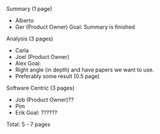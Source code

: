 
Summary (1 page)
 - Alberto 
 - Ger (Product Owner)
Goal: Summary is finished

Analysis (3 pages)
 - Carla
 - Joel (Product Owner) 
 - Alex 
Goal: 
 - Right angle (in depth) and have papers we want to use.
 - Preferably some result (0.5 page)

Software Centric (3 pages)
 - Job (Product Owner)??
 - Pim
 - Erik
 Goal: ??????
 
 Total: 5 - 7 pages
